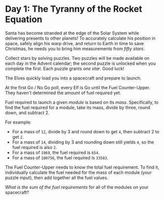 #  Day 1: The Tyranny of the Rocket Equation  

Santa has become stranded at the edge of the Solar System while delivering presents to other planets! To accurately calculate his position in space, safely align his warp drive, and return to Earth in time to save Christmas, he needs you to bring him measurements from _fifty stars_.

Collect stars by solving puzzles. Two puzzles will be made available on each day in the Advent calendar; the second puzzle is unlocked when you complete the first. Each puzzle grants _one star_. Good luck!

The Elves quickly load you into a spacecraft and prepare to launch.

At the first Go / No Go poll, every Elf is Go until the Fuel Counter-Upper. They haven't determined the amount of fuel required yet.

Fuel required to launch a given _module_ is based on its _mass_. Specifically, to find the fuel required for a module, take its mass, divide by three, round down, and subtract 2.

For example:

- For a mass of `12`, divide by 3 and round down to get `4`, then subtract 2 to get `2`.
- For a mass of `14`, dividing by 3 and rounding down still yields `4`, so the fuel required is also `2`.
- For a mass of `1969`, the fuel required is `654`.
- For a mass of `100756`, the fuel required is `33583`.

The Fuel Counter-Upper needs to know the total fuel requirement. To find it, individually calculate the fuel needed for the mass of each module (your puzzle input), then add together all the fuel values.

_What is the sum of the fuel requirements_ for all of the modules on your spacecraft? 